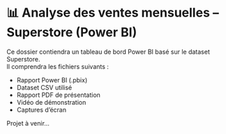 # 📊 Analyse des ventes mensuelles – Superstore (Power BI)

Ce dossier contiendra un tableau de bord Power BI basé sur le dataset Superstore.  
Il comprendra les fichiers suivants :

- Rapport Power BI (.pbix)
- Dataset CSV utilisé
- Rapport PDF de présentation
- Vidéo de démonstration
- Captures d’écran

Projet à venir...